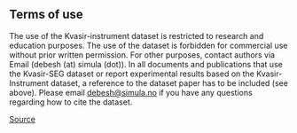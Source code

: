 ## Terms of use

The use of the Kvasir-instrument dataset is restricted to research and education purposes. The use of the dataset is forbidden for commercial use without prior written permission. For other purposes, contact authors via Email (debesh (at) simula (dot)). In all documents and publications that use the Kvasir-SEG dataset or report experimental results based on the Kvasir-Instrument dataset, a reference to the dataset paper has to be included (see above). Please email debesh@simula.no if you have any questions regarding how to cite the dataset.

[Source](https://datasets.simula.no/kvasir-instrument/)
